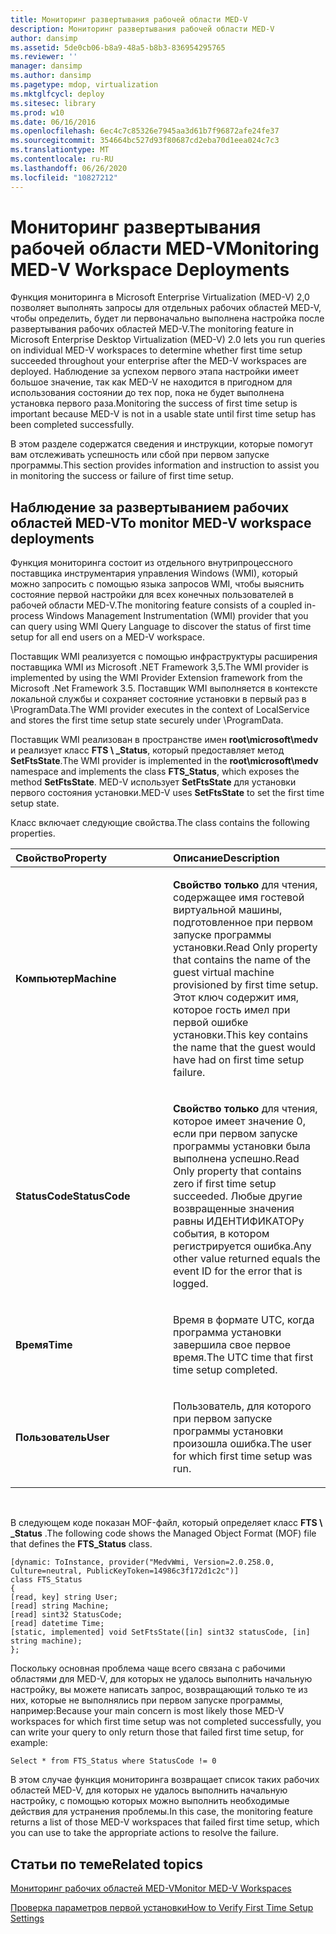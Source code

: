 ```yaml
---
title: Мониторинг развертывания рабочей области MED-V
description: Мониторинг развертывания рабочей области MED-V
author: dansimp
ms.assetid: 5de0cb06-b8a9-48a5-b8b3-836954295765
ms.reviewer: ''
manager: dansimp
ms.author: dansimp
ms.pagetype: mdop, virtualization
ms.mktglfcycl: deploy
ms.sitesec: library
ms.prod: w10
ms.date: 06/16/2016
ms.openlocfilehash: 6ec4c7c85326e7945aa3d61b7f96872afe24fe37
ms.sourcegitcommit: 354664bc527d93f80687cd2eba70d1eea024c7c3
ms.translationtype: MT
ms.contentlocale: ru-RU
ms.lasthandoff: 06/26/2020
ms.locfileid: "10827212"
---
```

# <span data-ttu-id="a8564-103">Мониторинг развертывания рабочей области MED-V</span><span class="sxs-lookup"><span data-stu-id="a8564-103">Monitoring MED-V Workspace Deployments</span></span>


<span data-ttu-id="a8564-104">Функция мониторинга в Microsoft Enterprise Virtualization (MED-V) 2,0 позволяет выполнять запросы для отдельных рабочих областей MED-V, чтобы определить, будет ли первоначально выполнена настройка после развертывания рабочих областей MED-V.</span><span class="sxs-lookup"><span data-stu-id="a8564-104">The monitoring feature in Microsoft Enterprise Desktop Virtualization (MED-V) 2.0 lets you run queries on individual MED-V workspaces to determine whether first time setup succeeded throughout your enterprise after the MED-V workspaces are deployed.</span></span> <span data-ttu-id="a8564-105">Наблюдение за успехом первого этапа настройки имеет большое значение, так как MED-V не находится в пригодном для использования состоянии до тех пор, пока не будет выполнена установка первого раза.</span><span class="sxs-lookup"><span data-stu-id="a8564-105">Monitoring the success of first time setup is important because MED-V is not in a usable state until first time setup has been completed successfully.</span></span>

<span data-ttu-id="a8564-106">В этом разделе содержатся сведения и инструкции, которые помогут вам отслеживать успешность или сбой при первом запуске программы.</span><span class="sxs-lookup"><span data-stu-id="a8564-106">This section provides information and instruction to assist you in monitoring the success or failure of first time setup.</span></span>

## <span data-ttu-id="a8564-107">Наблюдение за развертыванием рабочих областей MED-V</span><span class="sxs-lookup"><span data-stu-id="a8564-107">To monitor MED-V workspace deployments</span></span>


<span data-ttu-id="a8564-108">Функция мониторинга состоит из отдельного внутрипроцессного поставщика инструментария управления Windows (WMI), который можно запросить с помощью языка запросов WMI, чтобы выяснить состояние первой настройки для всех конечных пользователей в рабочей области MED-V.</span><span class="sxs-lookup"><span data-stu-id="a8564-108">The monitoring feature consists of a coupled in-process Windows Management Instrumentation (WMI) provider that you can query using WMI Query Language to discover the status of first time setup for all end users on a MED-V workspace.</span></span>

<span data-ttu-id="a8564-109">Поставщик WMI реализуется с помощью инфраструктуры расширения поставщика WMI из Microsoft .NET Framework 3,5.</span><span class="sxs-lookup"><span data-stu-id="a8564-109">The WMI provider is implemented by using the WMI Provider Extension framework from the Microsoft .Net Framework 3.5.</span></span> <span data-ttu-id="a8564-110">Поставщик WMI выполняется в контексте локальной службы и сохраняет состояние установки в первый раз в \\ProgramData.</span><span class="sxs-lookup"><span data-stu-id="a8564-110">The WMI provider executes in the context of LocalService and stores the first time setup state securely under \\ProgramData.</span></span>

<span data-ttu-id="a8564-111">Поставщик WMI реализован в пространстве имен **root\\microsoft\\medv** и реализует класс **FTS \ _Status**, который предоставляет метод **SetFtsState**.</span><span class="sxs-lookup"><span data-stu-id="a8564-111">The WMI provider is implemented in the **root\\microsoft\\medv** namespace and implements the class **FTS\_Status**, which exposes the method **SetFtsState**.</span></span> <span data-ttu-id="a8564-112">MED-V использует **SetFtsState** для установки первого состояния установки.</span><span class="sxs-lookup"><span data-stu-id="a8564-112">MED-V uses **SetFtsState** to set the first time setup state.</span></span>

<span data-ttu-id="a8564-113">Класс включает следующие свойства.</span><span class="sxs-lookup"><span data-stu-id="a8564-113">The class contains the following properties.</span></span>

<table>
<colgroup>
<col width="50%" />
<col width="50%" />
</colgroup>
<thead>
<tr class="header">
<th align="left"><span data-ttu-id="a8564-114">Свойство</span><span class="sxs-lookup"><span data-stu-id="a8564-114">Property</span></span></th>
<th align="left"><span data-ttu-id="a8564-115">Описание</span><span class="sxs-lookup"><span data-stu-id="a8564-115">Description</span></span></th>
</tr>
</thead>
<tbody>
<tr class="odd">
<td align="left"><p><strong><span data-ttu-id="a8564-116">Компьютер</span><span class="sxs-lookup"><span data-stu-id="a8564-116">Machine</span></span></strong></p></td>
<td align="left"><p><strong><span data-ttu-id="a8564-117">Свойство только </strong> для чтения, содержащее имя гостевой виртуальной машины, подготовленное при первом запуске программы установки.</span><span class="sxs-lookup"><span data-stu-id="a8564-117">Read Only</strong> property that contains the name of the guest virtual machine provisioned by first time setup.</span></span> <span data-ttu-id="a8564-118">Этот ключ содержит имя, которое гость имел при первой ошибке установки.</span><span class="sxs-lookup"><span data-stu-id="a8564-118">This key contains the name that the guest would have had on first time setup failure.</span></span></p></td>
</tr>
<tr class="even">
<td align="left"><p><strong><span data-ttu-id="a8564-119">StatusCode</span><span class="sxs-lookup"><span data-stu-id="a8564-119">StatusCode</span></span></strong></p></td>
<td align="left"><p><strong><span data-ttu-id="a8564-120">Свойство только </strong> для чтения, которое имеет значение 0, если при первом запуске программы установки была выполнена успешно.</span><span class="sxs-lookup"><span data-stu-id="a8564-120">Read Only</strong> property that contains zero if first time setup succeeded.</span></span> <span data-ttu-id="a8564-121">Любые другие возвращенные значения равны ИДЕНТИФИКАТОРу события, в котором регистрируется ошибка.</span><span class="sxs-lookup"><span data-stu-id="a8564-121">Any other value returned equals the event ID for the error that is logged.</span></span></p></td>
</tr>
<tr class="odd">
<td align="left"><p><strong><span data-ttu-id="a8564-122">Время</span><span class="sxs-lookup"><span data-stu-id="a8564-122">Time</span></span></strong></p></td>
<td align="left"><p><span data-ttu-id="a8564-123">Время в формате UTC, когда программа установки завершила свое первое время.</span><span class="sxs-lookup"><span data-stu-id="a8564-123">The UTC time that first time setup completed.</span></span></p></td>
</tr>
<tr class="even">
<td align="left"><p><strong><span data-ttu-id="a8564-124">Пользователь</span><span class="sxs-lookup"><span data-stu-id="a8564-124">User</span></span></strong></p></td>
<td align="left"><p><span data-ttu-id="a8564-125">Пользователь, для которого при первом запуске программы установки произошла ошибка.</span><span class="sxs-lookup"><span data-stu-id="a8564-125">The user for which first time setup was run.</span></span></p></td>
</tr>
</tbody>
</table>

 

<span data-ttu-id="a8564-126">В следующем коде показан MOF-файл, который определяет класс **FTS \ _Status** .</span><span class="sxs-lookup"><span data-stu-id="a8564-126">The following code shows the Managed Object Format (MOF) file that defines the **FTS\_Status** class.</span></span>

``` syntax
[dynamic: ToInstance, provider("MedvWmi, Version=2.0.258.0, Culture=neutral, PublicKeyToken=14986c3f172d1c2c")]
class FTS_Status
{
[read, key] string User;
[read] string Machine;
[read] sint32 StatusCode;
[read] datetime Time;
[static, implemented] void SetFtsState([in] sint32 statusCode, [in] string machine);
};
```

<span data-ttu-id="a8564-127">Поскольку основная проблема чаще всего связана с рабочими областями для MED-V, для которых не удалось выполнить начальную настройку, вы можете написать запрос, возвращающий только те из них, которые не выполнялись при первом запуске программы, например:</span><span class="sxs-lookup"><span data-stu-id="a8564-127">Because your main concern is most likely those MED-V workspaces for which first time setup was not completed successfully, you can write your query to only return those that failed first time setup, for example:</span></span>

``` syntax
Select * from FTS_Status where StatusCode != 0
```

<span data-ttu-id="a8564-128">В этом случае функция мониторинга возвращает список таких рабочих областей MED-V, для которых не удалось выполнить начальную настройку, с помощью которых можно выполнить необходимые действия для устранения проблемы.</span><span class="sxs-lookup"><span data-stu-id="a8564-128">In this case, the monitoring feature returns a list of those MED-V workspaces that failed first time setup, which you can use to take the appropriate actions to resolve the failure.</span></span>

## <span data-ttu-id="a8564-129">Статьи по теме</span><span class="sxs-lookup"><span data-stu-id="a8564-129">Related topics</span></span>


[<span data-ttu-id="a8564-130">Мониторинг рабочих областей MED-V</span><span class="sxs-lookup"><span data-stu-id="a8564-130">Monitor MED-V Workspaces</span></span>](monitor-med-v-workspaces.md)

[<span data-ttu-id="a8564-131">Проверка параметров первой установки</span><span class="sxs-lookup"><span data-stu-id="a8564-131">How to Verify First Time Setup Settings</span></span>](how-to-verify-first-time-setup-settings.md)

 

 





